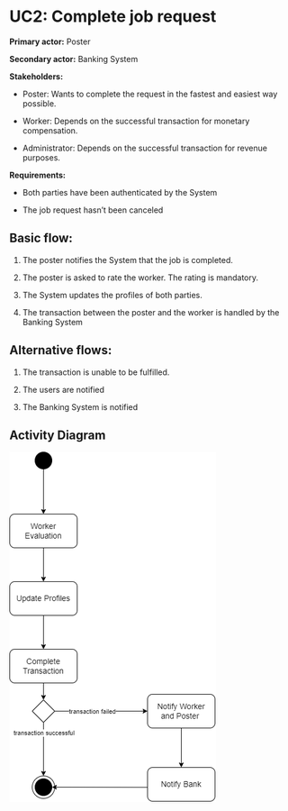 


# UC2: Complete job request

**Primary actor:** Poster

**Secondary actor:** Banking System

**Stakeholders:**

-   Poster: Wants to complete the request in the fastest and easiest way possible.
    
-   Worker: Depends on the successful transaction for monetary compensation.
    
-   Administrator: Depends on the successful transaction for revenue purposes.
    

**Requirements:**

-   Both parties have been authenticated by the System
    
-   The job request hasn’t been canceled
    

  

## Basic flow:

1.  The poster notifies the System that the job is completed.
    
2.  The poster is asked to rate the worker. The rating is mandatory.
    
3.  The System updates the profiles of both parties.
    
4.  The transaction between the poster and the worker is handled by the Banking System
    

  

## Alternative flows:

1. The transaction is unable to be fulfilled.

2.  The users are notified
    
3.  The Banking System is notified

## Activity Diagram
![r2.activity_.png](uml/requirements/r2.activity_.png)

